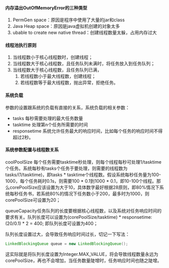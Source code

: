 #### 内存溢出OutOfMemoryError的三种类型

1. PermGen space：原因是程序中使用了大量的jar和class
2. Java Heap space：原因是java虚拟机创建的对象太多
3. ubable to create new native thread：创建线程数量太躲，占用内存过大



#### 线程池执行原则

1. 当线程数小于核心线程数时，创建线程；
2. 当线程数大于核心线程数，且任务队列未满时，将任务放入到任务队列；
3. 当线程数大于核心线程数，且任务队列已满，
   1. 若线程数小于最大线程数，创建线程；
   2. 若线程数等于最大线程数，抛出异常，拒绝任务。

#### 系统负载

参数的设置跟系统的负载有直接的关系，系统负载的相关参数：

* tasks 每秒需要处理的最大任务数量
* tasktime 处理第n个任务所需要的时间
* responsetime 系统允许任务最大的响应时间，比如每个任务的响应时间不得超过2秒。

#### 系统参数配置与线程数关系

coolPoolSize 每个任务需要tasktime秒处理，则每个线程每秒可处理1/tasktime个任务。系统每秒有tasks个任务于要处理，则需要的线程数为tasks/(1/tasktime)，即tasks * tasktime个线程数。假设系统每秒任务量为100-1000，每个任务耗时0.1s，则需要100 * 0.1到1000 *  0.1，即10-100个线程。那么corePoolSize应该设置为大于10，具体数字最好根据28原则，即80%情况下系统每秒任务书，若系统80%的情况下任务数小于200，最多时为1000，则corePoolSize可设置为20；

queueCapacity任务队列的长度要根据核心线程数，以及系统对任务响应时间的要求有关。队列长度可以设置为(corePoolSize/tasktime) * responsetime:(20/0.1) * 2 = 400; 即队列长度可设置为400；



队列长度设置过大，会导致任务响应时间过长，切记一下写法：

```java
LinkedBlockingQueue queue = new LinkedBlockingQueue();
```

这实际就是将队列长度设置为Integer.MAX_VALUE，将会导致线程数量永远为corePoolSize，再也不会增加，当任务数量陡增时，任务响应时间也随之陡增。